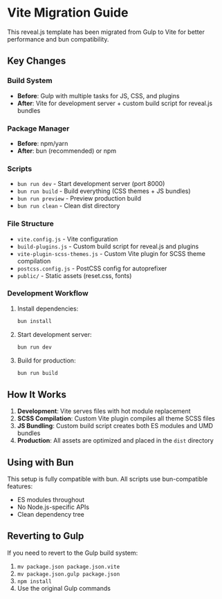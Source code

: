 # Vite Migration Guide

This reveal.js template has been migrated from Gulp to Vite for better performance and bun compatibility.

## Key Changes

### Build System
- **Before**: Gulp with multiple tasks for JS, CSS, and plugins
- **After**: Vite for development server + custom build script for reveal.js bundles

### Package Manager
- **Before**: npm/yarn
- **After**: bun (recommended) or npm

### Scripts
- `bun run dev` - Start development server (port 8000)
- `bun run build` - Build everything (CSS themes + JS bundles)
- `bun run preview` - Preview production build
- `bun run clean` - Clean dist directory

### File Structure
- `vite.config.js` - Vite configuration
- `build-plugins.js` - Custom build script for reveal.js and plugins
- `vite-plugin-scss-themes.js` - Custom Vite plugin for SCSS theme compilation
- `postcss.config.js` - PostCSS config for autoprefixer
- `public/` - Static assets (reset.css, fonts)

### Development Workflow

1. Install dependencies:
   ```bash
   bun install
   ```

2. Start development server:
   ```bash
   bun run dev
   ```

3. Build for production:
   ```bash
   bun run build
   ```

## How It Works

1. **Development**: Vite serves files with hot module replacement
2. **SCSS Compilation**: Custom Vite plugin compiles all theme SCSS files
3. **JS Bundling**: Custom build script creates both ES modules and UMD bundles
4. **Production**: All assets are optimized and placed in the `dist` directory

## Using with Bun

This setup is fully compatible with bun. All scripts use bun-compatible features:
- ES modules throughout
- No Node.js-specific APIs
- Clean dependency tree

## Reverting to Gulp

If you need to revert to the Gulp build system:
1. `mv package.json package.json.vite`
2. `mv package.json.gulp package.json`
3. `npm install`
4. Use the original Gulp commands